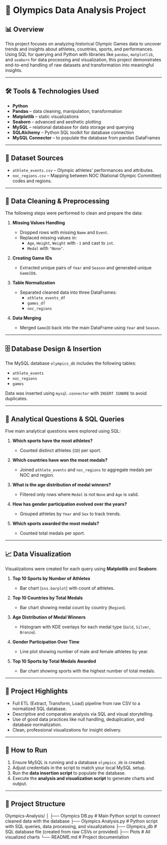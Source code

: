 # 🏅 Olympics Data Analysis Project

## 📊 Overview

This project focuses on analyzing historical Olympic Games data to uncover trends and insights about athletes, countries, sports, and performances. Using SQL for querying and Python with libraries like `pandas`, `matplotlib`, and `seaborn` for data processing and visualization, this project demonstrates end-to-end handling of raw datasets and transformation into meaningful insights.

---

## 🛠 Tools & Technologies Used

- **Python**
- **Pandas** – data cleaning, manipulation, transformation
- **Matplotlib** – static visualizations
- **Seaborn** – advanced and aesthetic plotting
- **MySQL** – relational database for data storage and querying
- **SQLAlchemy** – Python SQL toolkit for database connection
- **MySQL Connector** – to populate the database from pandas DataFrames

---

## 📁 Dataset Sources

- `athlete_events.csv` – Olympic athletes' performances and attributes.
- `noc_regions.csv` – Mapping between NOC (National Olympic Committee) codes and regions.

---

## 🧹 Data Cleaning & Preprocessing

The following steps were performed to clean and prepare the data:

1. **Missing Values Handling**
   - Dropped rows with missing `Name` and `Event`.
   - Replaced missing values in:
     - `Age`, `Height`, `Weight` with `-1` and cast to `int`.
     - `Medal` with `"None"`.

2. **Creating Game IDs**
   - Extracted unique pairs of `Year` and `Season` and generated unique `GameID`s.

3. **Table Normalization**
   - Separated cleaned data into three DataFrames:
     - `athlete_events_df`
     - `games_df`
     - `noc_regions`

4. **Data Merging**
   - Merged `GameID` back into the main DataFrame using `Year` and `Season`.

---

## 🗄️ Database Design & Insertion

The MySQL database `olympics_db` includes the following tables:

- `athlete_events`
- `noc_regions`
- `games`

Data was inserted using `mysql.connector` with `INSERT IGNORE` to avoid duplicates.

---

## 🧠 Analytical Questions & SQL Queries

Five main analytical questions were explored using SQL:

1. **Which sports have the most athletes?**
   - Counted distinct athletes (`ID`) per sport.
   
2. **Which countries have won the most medals?**
   - Joined `athlete_events` and `noc_regions` to aggregate medals per NOC and region.

3. **What is the age distribution of medal winners?**
   - Filtered only rows where `Medal` is not `None` and `Age` is valid.

4. **How has gender participation evolved over the years?**
   - Grouped athletes by `Year` and `Sex` to track trends.

5. **Which sports awarded the most medals?**
   - Counted total medals per sport.

---

## 📈 Data Visualization

Visualizations were created for each query using **Matplotlib** and **Seaborn**:

1. **Top 10 Sports by Number of Athletes**
   - Bar chart (`sns.barplot`) with count of athletes.

2. **Top 10 Countries by Total Medals**
   - Bar chart showing medal count by country (`Region`).

3. **Age Distribution of Medal Winners**
   - Histogram with KDE overlays for each medal type (`Gold`, `Silver`, `Bronze`).

4. **Gender Participation Over Time**
   - Line plot showing number of male and female athletes by year.

5. **Top 10 Sports by Total Medals Awarded**
   - Bar chart showing sports with the highest number of total medals.

---

## 📌 Project Highlights

- Full ETL (Extract, Transform, Load) pipeline from raw CSV to a normalized SQL database.
- Descriptive and comparative analysis via SQL and visual storytelling.
- Use of good data practices like null handling, deduplication, and database normalization.
- Clean, professional visualizations for insight delivery.

---

## 📎 How to Run

1. Ensure MySQL is running and a database `olympics_db` is created.
2. Adjust credentials in the script to match your local MySQL setup.
3. Run the **data insertion script** to populate the database.
4. Execute the **analysis and visualization script** to generate charts and output.

---

## 📂 Project Structure

Olympics-Analysis/
│
├── Olympics DB.py # Main Python script to connect cleaned data with the database
├── Olympics Analysis.py # Python script with SQL queries, data processing, and visualizations
├── Olympics_db # SQL database file (created from raw CSVs or provided)
├── Plots # All visualized charts
└── README.md # Project documentation

